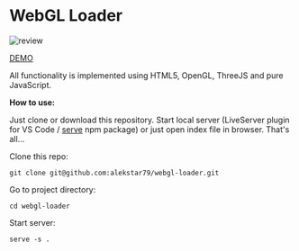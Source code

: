 # WebGL Loader

![review](review.gif "WebGL Loader")

[DEMO](https://alekstar79.github.io/webgl-loader)

All functionality is implemented using HTML5, OpenGL, ThreeJS and pure JavaScript.

**How to use:**

Just clone or download this repository. Start local server
(LiveServer plugin for VS Code / [serve](https://github.com/vercel/serve) npm package)
or just open index file in browser. That's all...

Clone this repo:
```shell
git clone git@github.com:alekstar79/webgl-loader.git
```
Go to project directory:
```shell
cd webgl-loader
```
Start server:
```shell
serve -s .
```
